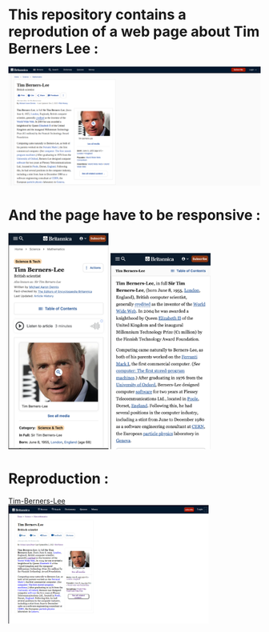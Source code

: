 # This repository contains a reprodution of a web page about Tim Berners Lee :
<img src="images/timBernersLeeMockupDesktop.png" width="600px">

# And the page have to be responsive :
<img src="images/timBernersLeeMockupMobile1.png" width="200px"> 
<img src="images/timBernersLeeMockupMobile2.png" width="200px">

# Reproduction :
[Tim-Berners-Lee](https://anthosaxe.github.io/Tim-Berners-Lee/)<br>
<img src="images/My_repro_web.PNG" width="400px"> 
